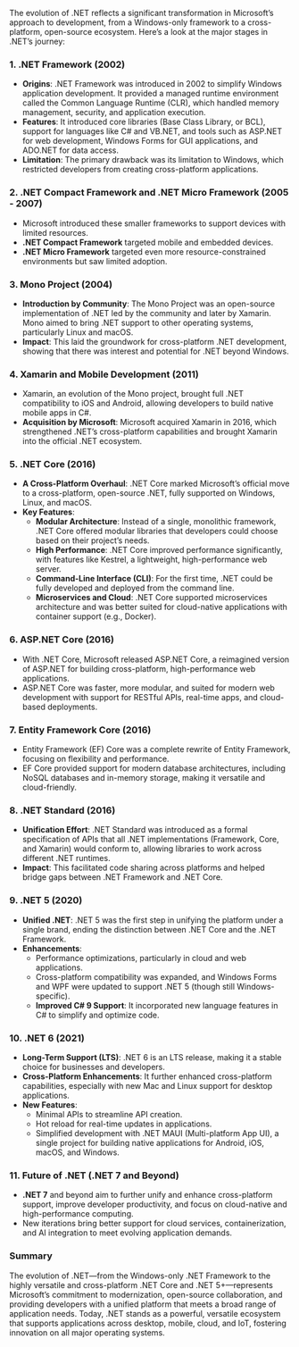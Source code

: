 The evolution of .NET reflects a significant transformation in Microsoft’s approach to development, from a Windows-only framework to a cross-platform, open-source ecosystem. Here’s a look at the major stages in .NET’s journey:

### 1. **.NET Framework (2002)**
   - **Origins**: .NET Framework was introduced in 2002 to simplify Windows application development. It provided a managed runtime environment called the Common Language Runtime (CLR), which handled memory management, security, and application execution.
   - **Features**: It introduced core libraries (Base Class Library, or BCL), support for languages like C# and VB.NET, and tools such as ASP.NET for web development, Windows Forms for GUI applications, and ADO.NET for data access.
   - **Limitation**: The primary drawback was its limitation to Windows, which restricted developers from creating cross-platform applications.

### 2. **.NET Compact Framework and .NET Micro Framework (2005 - 2007)**
   - Microsoft introduced these smaller frameworks to support devices with limited resources. 
   - **.NET Compact Framework** targeted mobile and embedded devices.
   - **.NET Micro Framework** targeted even more resource-constrained environments but saw limited adoption.

### 3. **Mono Project (2004)**
   - **Introduction by Community**: The Mono Project was an open-source implementation of .NET led by the community and later by Xamarin. Mono aimed to bring .NET support to other operating systems, particularly Linux and macOS.
   - **Impact**: This laid the groundwork for cross-platform .NET development, showing that there was interest and potential for .NET beyond Windows.

### 4. **Xamarin and Mobile Development (2011)**
   - Xamarin, an evolution of the Mono project, brought full .NET compatibility to iOS and Android, allowing developers to build native mobile apps in C#.
   - **Acquisition by Microsoft**: Microsoft acquired Xamarin in 2016, which strengthened .NET’s cross-platform capabilities and brought Xamarin into the official .NET ecosystem.

### 5. **.NET Core (2016)**
   - **A Cross-Platform Overhaul**: .NET Core marked Microsoft’s official move to a cross-platform, open-source .NET, fully supported on Windows, Linux, and macOS.
   - **Key Features**:
     - **Modular Architecture**: Instead of a single, monolithic framework, .NET Core offered modular libraries that developers could choose based on their project’s needs.
     - **High Performance**: .NET Core improved performance significantly, with features like Kestrel, a lightweight, high-performance web server.
     - **Command-Line Interface (CLI)**: For the first time, .NET could be fully developed and deployed from the command line.
     - **Microservices and Cloud**: .NET Core supported microservices architecture and was better suited for cloud-native applications with container support (e.g., Docker).

### 6. **ASP.NET Core (2016)**
   - With .NET Core, Microsoft released ASP.NET Core, a reimagined version of ASP.NET for building cross-platform, high-performance web applications.
   - ASP.NET Core was faster, more modular, and suited for modern web development with support for RESTful APIs, real-time apps, and cloud-based deployments.

### 7. **Entity Framework Core (2016)**
   - Entity Framework (EF) Core was a complete rewrite of Entity Framework, focusing on flexibility and performance.
   - EF Core provided support for modern database architectures, including NoSQL databases and in-memory storage, making it versatile and cloud-friendly.

### 8. **.NET Standard (2016)**
   - **Unification Effort**: .NET Standard was introduced as a formal specification of APIs that all .NET implementations (Framework, Core, and Xamarin) would conform to, allowing libraries to work across different .NET runtimes.
   - **Impact**: This facilitated code sharing across platforms and helped bridge gaps between .NET Framework and .NET Core.

### 9. **.NET 5 (2020)**
   - **Unified .NET**: .NET 5 was the first step in unifying the platform under a single brand, ending the distinction between .NET Core and the .NET Framework.
   - **Enhancements**:
     - Performance optimizations, particularly in cloud and web applications.
     - Cross-platform compatibility was expanded, and Windows Forms and WPF were updated to support .NET 5 (though still Windows-specific).
     - **Improved C# 9 Support**: It incorporated new language features in C# to simplify and optimize code.

### 10. **.NET 6 (2021)**
   - **Long-Term Support (LTS)**: .NET 6 is an LTS release, making it a stable choice for businesses and developers.
   - **Cross-Platform Enhancements**: It further enhanced cross-platform capabilities, especially with new Mac and Linux support for desktop applications.
   - **New Features**:
     - Minimal APIs to streamline API creation.
     - Hot reload for real-time updates in applications.
     - Simplified development with .NET MAUI (Multi-platform App UI), a single project for building native applications for Android, iOS, macOS, and Windows.

### 11. **Future of .NET (.NET 7 and Beyond)**
   - **.NET 7** and beyond aim to further unify and enhance cross-platform support, improve developer productivity, and focus on cloud-native and high-performance computing.
   - New iterations bring better support for cloud services, containerization, and AI integration to meet evolving application demands.

### Summary
The evolution of .NET—from the Windows-only .NET Framework to the highly versatile and cross-platform .NET Core and .NET 5+—represents Microsoft’s commitment to modernization, open-source collaboration, and providing developers with a unified platform that meets a broad range of application needs. Today, .NET stands as a powerful, versatile ecosystem that supports applications across desktop, mobile, cloud, and IoT, fostering innovation on all major operating systems.